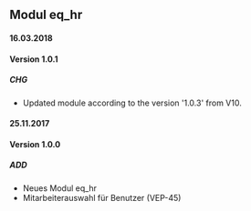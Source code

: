 ## Modul eq_hr

#### 16.03.2018
#### Version 1.0.1
##### CHG
- Updated module according to the version '1.0.3' from V10.

#### 25.11.2017
#### Version 1.0.0
##### ADD
- Neues Modul eq_hr
- Mitarbeiterauswahl für Benutzer (VEP-45)
